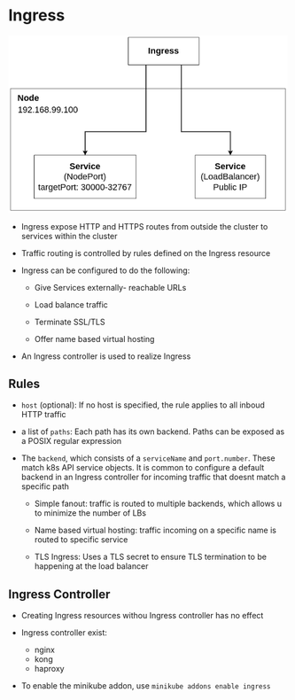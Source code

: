 # Ingress

![](../assets/images/ingress.png)


- Ingress expose HTTP and HTTPS routes from outside the cluster to services within the cluster

- Traffic routing is controlled by rules defined on the Ingress resource

- Ingress can be configured to do the following:
    - Give Services externally- reachable URLs

    - Load balance traffic

    - Terminate SSL/TLS
    
    - Offer name based virtual hosting

- An Ingress controller is used to realize Ingress

## Rules

- `host` (optional): If no host is specified, the rule applies to all inboud HTTP traffic

- a list of `paths`: Each path has its own backend. Paths can be exposed as a POSIX regular expression

- The `backend`, which consists of a `serviceName` and `port.number`. These match k8s API service objects. It is common to configure a default backend in an Ingress controller for incoming traffic that doesnt match a specific path

    - Simple fanout: traffic is routed to multiple backends, which allows u to minimize the number of LBs

    - Name based virtual hosting: traffic incoming on a specific name is routed to specific service

    - TLS Ingress: Uses a TLS secret to ensure TLS termination to be happening at the load balancer

## Ingress Controller

- Creating Ingress resources withou Ingress controller has no effect

- Ingress controller exist:
    - nginx
    - kong
    - haproxy

- To enable the minikube addon, use `minikube addons enable ingress`

